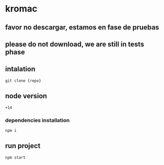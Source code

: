 # kromac

## favor no descargar, estamos en fase de pruebas

## please do not download, we are still in tests phase

## intalation

`git clone {repo}`

## node version

`+14`

### dependencies installation

`npm i`

## run project

`npm start`

